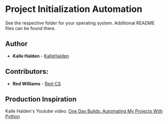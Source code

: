 # Project Initialization Automation
See the respective folder for your operating system. Additional README files can be found there.
## Author
* **Kalle Halden** - [KalleHalden](https://github.com/KalleHalden)
## Contributors:
* **Red Williams** - [Red-CS](https://github.com/Red-CS)
## Production Inspiration
Kalle Halden's Youtube video: [One Day Builds: Automating My Projects With Python](https://www.youtube.com/watch?v=7Y8Ppin12r4)
